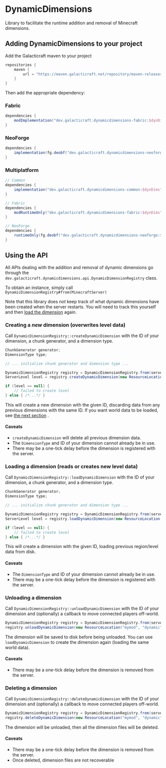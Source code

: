 # DynamicDimensions
Library to facilitate the runtime addition and removal of Minecraft dimensions.

## Adding DynamicDimensions to your project
Add the Galacticraft maven to your project
```groovy
repositories {
    maven {
        url = "https://maven.galacticraft.net/repository/maven-releases"
    }
}
```

Then add the appropriate dependency:
### Fabric
```groovy
dependencies {
    modImplementation("dev.galacticraft.dynamicdimensions-fabric:$dynDims")
}
```

### NeoForge
```groovy
dependencies {
    implementation(fg.deobf("dev.galacticraft.dynamicdimensions-neoforge:$dynDims"))
}
```

### Multiplatform
```groovy
// Common
dependencies {
    implementation("dev.galacticraft.dynamicdimensions-common:$dynDims")
}

// Fabric
dependencies {
    modRuntimeOnly("dev.galacticraft.dynamicdimensions-fabric:$dynDims")
}

// NeoForge
dependencies {
    runtimeOnly(fg.deobf("dev.galacticraft.dynamicdimensions-neoforge:$dynDims"))
}
```

## Using the API
All APIs dealing with the addition and removal of dynamic dimensions go through the
`dev.galacticraft.dynamicdimensions.api.DynamicDimensionRegistry`
class.

To obtain an instance, simply call 
`DynamicDimensionRegistry#from(MinecraftServer)`

Note that this library does *not* keep track of what dynamic dimensions have been created when the server restarts.
You will need to track this yourself and then
[load the dimension](#loading-a-dimension-reads-or-creates-new-level-data)
again.

### Creating a *new* dimension (overwrites level data)
Call 
`DynamicDimensionRegistry::createDynamicDimension`
with the ID of your dimension, a chunk generator, and a dimension type.

```java
ChunkGenerator generator;
DimensionType type;

// ... initialize chunk generator and dimension type ...

DynamicDimensionRegistry registry = DynamicDimensionRegistry.from(server);
ServerLevel level = registry.createDynamicDimension(new ResourceLocation("mymod", "dynamic"), generator, type);

if (level == null) {
    // failed to create level
} else { /*...*/ }
```

This will create a new dimension with the given ID, discarding data from any previous dimensions with the same ID.
If you want world data to be loaded, see
[the next section](#loading-a-dimension-reads-or-creates-new-level-data)
.

#### Caveats

* `createDynamicDimension` will delete all previous dimension data.
* The `DimensionType` and ID of your dimension cannot already be in use.
* There may be a one-tick delay before the dimension is registered with the server.

### Loading a dimension (reads or creates new level data)
Call 
`DynamicDimensionRegistry::loadDynamicDimension`
with the ID of your dimension, a chunk generator, and a dimension type.
```java
ChunkGenerator generator;
DimensionType type;

// ... initialize chunk generator and dimension type ...

DynamicDimensionRegistry registry = DynamicDimensionRegistry.from(server);
ServerLevel level = registry.loadDynamicDimension(new ResourceLocation("mymod", "dynamic"), generator, type);

if (level == null) {
    // failed to create level
} else { /*...*/ }
```

This will create a dimension with the given ID, loading previous region/level data from disk.

#### Caveats

* The `DimensionType` and ID of your dimension cannot already be in use.
* There may be a one-tick delay before the dimension is registered with the server.

### Unloading a dimension
Call 
`DynamicDimensionRegistry::unloadDynamicDimension`
with the ID of your dimension and (optionally) a callback to move connected players off-world.
```java
DynamicDimensionRegistry registry = DynamicDimensionRegistry.from(server);
registry.unloadDynamicDimension(new ResourceLocation("mymod", "dynamic"), null);
```
The dimension will be saved to disk before being unloaded. You can use
`loadDynamicDimension`
to create the dimension again (loading the same world data).

#### Caveats
* There may be a one-tick delay before the dimension is removed from the server.

### Deleting a dimension
Call 
`DynamicDimensionRegistry::deleteDynamicDimension`
with the ID of your dimension and (optionally) a callback to move connected players off-world.
```java
DynamicDimensionRegistry registry = DynamicDimensionRegistry.from(server);
registry.deleteDynamicDimension(new ResourceLocation("mymod", "dynamic"), null);
```
The dimension will be unloaded, then all the dimension files will be deleted.

#### Caveats

* There may be a one-tick delay before the dimension is removed from the server.
* Once deleted, dimension files are not recoverable
